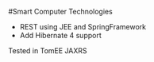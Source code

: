 #Smart Computer Technologies 


 - REST using JEE and SpringFramework 
 - Add Hibernate 4 support

Tested in
 TomEE JAXRS